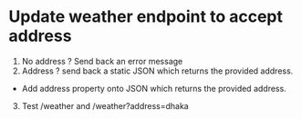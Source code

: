# Update weather endpoint to accept address

1. No address ? Send back an error message
2. Address ? send back a static JSON which returns the provided address.
 - Add address property onto JSON which returns the provided address.
3. Test /weather and /weather?address=dhaka